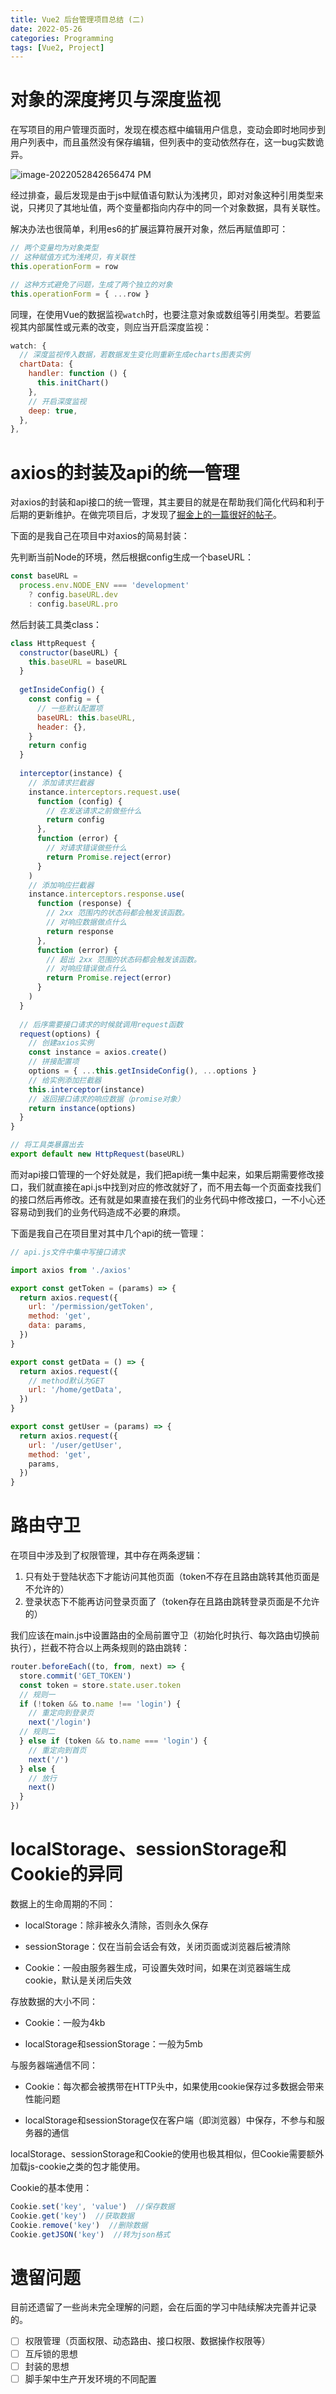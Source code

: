 ```yaml
---
title: Vue2 后台管理项目总结 (二)
date: 2022-05-26
categories: Programming
tags: [Vue2, Project]
---
```


# 对象的深度拷贝与深度监视

在写项目的用户管理页面时，发现在模态框中编辑用户信息，变动会即时地同步到用户列表中，而且虽然没有保存编辑，但列表中的变动依然存在，这一bug实数诡异。

![image-2022052842656474 PM](https://p.ipic.vip/xs750i.png)

经过排查，最后发现是由于js中赋值语句默认为浅拷贝，即对对象这种引用类型来说，只拷贝了其地址值，两个变量都指向内存中的同一个对象数据，具有关联性。

解决办法也很简单，利用es6的扩展运算符展开对象，然后再赋值即可：

```js
// 两个变量均为对象类型
// 这种赋值方式为浅拷贝，有关联性
this.operationForm = row

// 这种方式避免了问题，生成了两个独立的对象
this.operationForm = { ...row }
```

同理，在使用Vue的数据监视`watch`时，也要注意对象或数组等引用类型。若要监视其内部属性或元素的改变，则应当开启深度监视：

```js
watch: {
  // 深度监视传入数据，若数据发生变化则重新生成echarts图表实例
  chartData: {
    handler: function () {
      this.initChart()
    },
    // 开启深度监视
    deep: true,
  },
},
```

# axios的封装及api的统一管理

对axios的封装和api接口的统一管理，其主要目的就是在帮助我们简化代码和利于后期的更新维护。在做完项目后，才发现了[掘金上的一篇很好的帖子](https://juejin.cn/post/6844903652881072141)。

下面的是我自己在项目中对axios的简易封装：

先判断当前Node的环境，然后根据config生成一个baseURL：

```js
const baseURL =
  process.env.NODE_ENV === 'development'
    ? config.baseURL.dev
    : config.baseURL.pro
```

然后封装工具类class：

```js
class HttpRequest {
  constructor(baseURL) {
    this.baseURL = baseURL
  }
  
  getInsideConfig() {
    const config = {
      // 一些默认配置项
      baseURL: this.baseURL,
      header: {},
    }
    return config
  }
  
  interceptor(instance) {
    // 添加请求拦截器
    instance.interceptors.request.use(
      function (config) {
        // 在发送请求之前做些什么
        return config
      },
      function (error) {
        // 对请求错误做些什么
        return Promise.reject(error)
      }
    )
    // 添加响应拦截器
    instance.interceptors.response.use(
      function (response) {
        // 2xx 范围内的状态码都会触发该函数。
        // 对响应数据做点什么
        return response
      },
      function (error) {
        // 超出 2xx 范围的状态码都会触发该函数。
        // 对响应错误做点什么
        return Promise.reject(error)
      }
    )
  }
  
  // 后序需要接口请求的时候就调用request函数
  request(options) {
    // 创建axios实例
    const instance = axios.create()
    // 拼接配置项
    options = { ...this.getInsideConfig(), ...options }
    // 给实例添加拦截器
    this.interceptor(instance)
    // 返回接口请求的响应数据（promise对象）
    return instance(options)
  }
}

// 将工具类暴露出去
export default new HttpRequest(baseURL)
```

而对api接口管理的一个好处就是，我们把api统一集中起来，如果后期需要修改接口，我们就直接在api.js中找到对应的修改就好了，而不用去每一个页面查找我们的接口然后再修改。还有就是如果直接在我们的业务代码中修改接口，一不小心还容易动到我们的业务代码造成不必要的麻烦。

下面是我自己在项目里对其中几个api的统一管理：

```js
// api.js文件中集中写接口请求

import axios from './axios'

export const getToken = (params) => {
  return axios.request({
    url: '/permission/getToken',
    method: 'get',
    data: params,
  })
}

export const getData = () => {
  return axios.request({
    // method默认为GET
    url: '/home/getData',
  })
}

export const getUser = (params) => {
  return axios.request({
    url: '/user/getUser',
    method: 'get',
    params,
  })
}
```

# 路由守卫

在项目中涉及到了权限管理，其中存在两条逻辑：

1. 只有处于登陆状态下才能访问其他页面（token不存在且路由跳转其他页面是不允许的）
2. 登录状态下不能再访问登录页面了（token存在且路由跳转登录页面是不允许的）

我们应该在main.js中设置路由的全局前置守卫（初始化时执行、每次路由切换前执行），拦截不符合以上两条规则的路由跳转：

```js
router.beforeEach((to, from, next) => {
  store.commit('GET_TOKEN')
  const token = store.state.user.token
  // 规则一
  if (!token && to.name !== 'login') {
    // 重定向到登录页
    next('/login')
  // 规则二
  } else if (token && to.name === 'login') {
    // 重定向到首页
    next('/')
  } else {
    // 放行
    next()
  }
})
```

# localStorage、sessionStorage和Cookie的异同

数据上的生命周期的不同：

- localStorage：除非被永久清除，否则永久保存

- sessionStorage：仅在当前会话会有效，关闭页面或浏览器后被清除
- Cookie：一般由服务器生成，可设置失效时间，如果在浏览器端生成cookie，默认是关闭后失效

存放数据的大小不同：

- Cookie：一般为4kb

- localStorage和sessionStorage：一般为5mb

与服务器端通信不同：

- Cookie：每次都会被携带在HTTP头中，如果使用cookie保存过多数据会带来性能问题

- localStorage和sessionStorage仅在客户端（即浏览器）中保存，不参与和服务器的通信

localStorage、sessionStorage和Cookie的使用也极其相似，但Cookie需要额外加载js-cookie之类的包才能使用。

Cookie的基本使用：

```js
Cookie.set('key', 'value')  //保存数据
Cookie.get('key')  //获取数据
Cookie.remove('key')  //删除数据
Cookie.getJSON('key')  //转为json格式
```

# 遗留问题

目前还遗留了一些尚未完全理解的问题，会在后面的学习中陆续解决完善并记录的。

- [ ] 权限管理（页面权限、动态路由、接口权限、数据操作权限等）
- [ ] 互斥锁的思想
- [ ] 封装的思想
- [ ] 脚手架中生产开发环境的不同配置